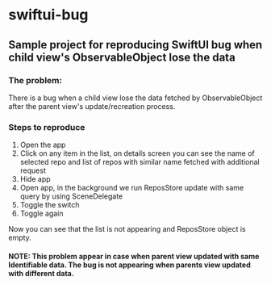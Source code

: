 # swiftui-bug
## Sample project for reproducing SwiftUI bug when child view's ObservableObject lose the data

### The problem:
There is a bug when a child view lose the data fetched by ObservableObject after the parent view's update/recreation process.
### Steps to reproduce

1. Open the app
2. Click on any item in the list, on details screen you can see the name of selected repo and list of repos with similar name fetched with additional request
3. Hide app
4. Open app, in the background we run ReposStore update with same query by using SceneDelegate
5. Toggle the switch
6. Toggle again

Now you can see that the list is not appearing and ReposStore object is empty.

#### NOTE: This problem appear in case when parent view updated with same Identifiable data. The bug is not appearing when parents view updated with different data.
